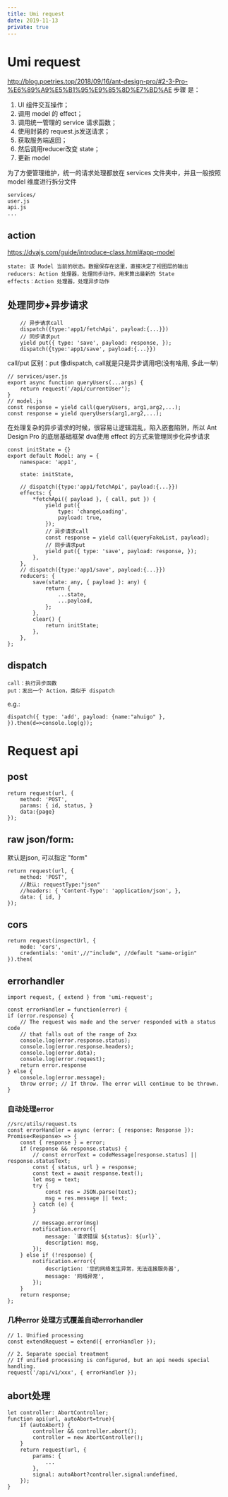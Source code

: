 ```yaml
---
title: Umi request
date: 2019-11-13
private: true
---
```

# Umi request
http://blog.poetries.top/2018/09/16/ant-design-pro/#2-3-Pro-%E6%89%A9%E5%B1%95%E9%85%8D%E7%BD%AE
步骤 是：
1. UI 组件交互操作；
1. 调用 model 的 effect；
1. 调用统一管理的 service 请求函数；
1. 使用封装的 request.js发送请求；
1. 获取服务端返回；
1. 然后调用reducer改变 state；
1. 更新 model

为了方便管理维护，统一的请求处理都放在 services 文件夹中，并且一般按照 model 维度进行拆分文件

    services/
    user.js
    api.js
    ...

## action
https://dvajs.com/guide/introduce-class.html#app-model

    state: 该 Model 当前的状态。数据保存在这里，直接决定了视图层的输出
    reducers: Action 处理器，处理同步动作，用来算出最新的 State
    effects：Action 处理器，处理异步动作


## 处理同步+异步请求

        // 异步请求call
        dispatch({type:'app1/fetchApi', payload:{...}})
        // 同步请求put
        yield put({ type: 'save', payload: response, });
        dispatch({type:'app1/save', payload:{...}})

call/put 区别：put 像dispatch, call就是只是异步调用吧(没有啥用, 多此一举)

    // services/user.js
    export async function queryUsers(...args) {
        return request('/api/currentUser');
    }
    // model.js
    const response = yield call(queryUsers, arg1,arg2,...);
    const response = yield queryUsers(arg1,arg2,...);

在处理复杂的异步请求的时候，很容易让逻辑混乱，陷入嵌套陷阱，所以 Ant Design Pro 的底层基础框架 dva使用 effect 的方式来管理同步化异步请求

    const initState = {}
    export default Model: any = {
        namespace: 'app1',

        state: initState,

        // dispatch({type:'app1/fetchApi', payload:{...}})
        effects: {
            *fetchApi({ payload }, { call, put }) {
                yield put({
                    type: 'changeLoading',
                    payload: true,
                });
                // 异步请求call
                const response = yield call(queryFakeList, payload);
                // 同步请求put
                yield put({ type: 'save', payload: response, });
            },
        },
        // dispatch({type:'app1/save', payload:{...}})
        reducers: {
            save(state: any, { payload }: any) {
                return {
                    ...state,
                    ...payload,
                };
            },
            clear() {
                return initState;
            },
        },
    };



## dispatch
    call：执行异步函数
    put：发出一个 Action，类似于 dispatch

e.g.:

    dispatch({ type: 'add', payload: {name:"ahuigo" }, }).then(d=>console.log(g));
    
# Request api
## post
    return request(url, {
        method: 'POST',
        params: { id, status, }
        data:{page}
    });

## raw json/form:
默认是json, 可以指定 "form"

    return request(url, {
        method: 'POST',
        //默认: requestType:"json" 
        //headers: { 'Content-Type': 'application/json', },
        data: { id, }
    });

## cors
    return request(inspectUrl, {
        mode: 'cors',
        credentials: 'omit',//"include", //default "same-origin"
    }).then(

## errorhandler
    import request, { extend } from 'umi-request';

    const errorHandler = function(error) {
    if (error.response) {
        // The request was made and the server responded with a status code
        // that falls out of the range of 2xx
        console.log(error.response.status);
        console.log(error.response.headers);
        console.log(error.data);
        console.log(error.request);
        return error.response
    } else {
        console.log(error.message);
        throw error; // If throw. The error will continue to be thrown.
    }

### 自动处理error

    //src/utils/request.ts
    const errorHandler = async (error: { response: Response }): Promise<Response> => {
        const { response } = error;
        if (response && response.status) {
            // const errorText = codeMessage[response.status] || response.statusText;
            const { status, url } = response;
            const text = await response.text();
            let msg = text;
            try {
                const res = JSON.parse(text);
                msg = res.message || text;
            } catch (e) {
            }

            // message.error(msg)
            notification.error({
                message: `请求错误 ${status}: ${url}`,
                description: msg,
            });
        } else if (!response) {
            notification.error({
                description: '您的网络发生异常，无法连接服务器',
                message: '网络异常',
            });
        }
        return response;
    };

### 几种error 处理方式覆盖自动errorhandler

    // 1. Unified processing
    const extendRequest = extend({ errorHandler });

    // 2. Separate special treatment
    // If unified processing is configured, but an api needs special handling. 
    request('/api/v1/xxx', { errorHandler });

## abort处理

    let controller: AbortController;
    function api(url, autoAbort=true){
        if (autoAbort) {
            controller && controller.abort();
            controller = new AbortController();
        }
        return request(url, {
            params: {
                ...
            },
            signal: autoAbort?controller.signal:undefined,
        });
    }